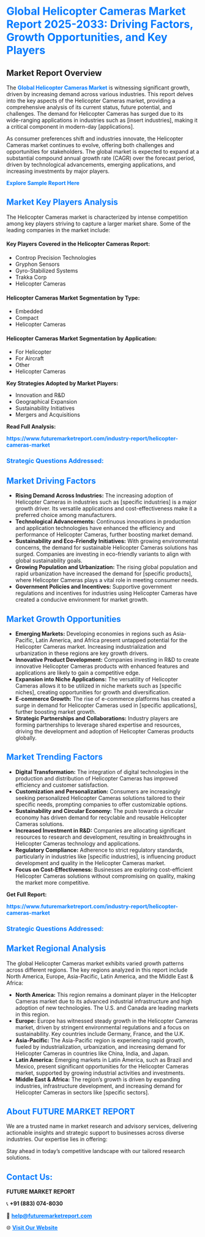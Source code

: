 <h1 style="color: #007BFF;">Global Helicopter Cameras Market Report 2025-2033: Driving Factors, Growth Opportunities, and Key Players</h1>

<section id="overview">
<h2>Market Report Overview</h2>
<p>The <a href="https://www.futuremarketreport.com/industry-report/helicopter-cameras-market" style="color: #007BFF; text-decoration: none;"><strong>Global Helicopter Cameras Market</strong></a> is witnessing significant growth, driven by increasing demand across various industries. This report delves into the key aspects of the Helicopter Cameras market, providing a comprehensive analysis of its current status, future potential, and challenges. The demand for Helicopter Cameras has surged due to its wide-ranging applications in industries such as [insert industries], making it a critical component in modern-day [applications].</p>
<p>As consumer preferences shift and industries innovate, the Helicopter Cameras market continues to evolve, offering both challenges and opportunities for stakeholders. The global market is expected to expand at a substantial compound annual growth rate (CAGR) over the forecast period, driven by technological advancements, emerging applications, and increasing investments by major players.</p>
</section>

<section id="overview">
<p><a href="https://www.futuremarketreport.com/request-sample/reportId=106607" style="color: #007BFF; text-decoration: none;"><strong>Explore Sample Report Here</strong></a></p>
</section>

<section id="key-players">
<h2 style="color: #007BFF;">Market Key Players Analysis</h2>
<p>The Helicopter Cameras market is characterized by intense competition among key players striving to capture a larger market share. Some of the leading companies in the market include:</p>
<h4>Key Players Covered in the Helicopter Cameras Report:</h4>
<ul><li>Controp Precision Technologies</li><li>Gryphon Sensors</li><li>Gyro-Stabilized Systems</li><li>Trakka Corp</li><li>Helicopter Cameras</li></ul>
<h4>Helicopter Cameras Market Segmentation by Type:</h4>
<ul><li>Embedded</li><li>Compact</li><li>Helicopter Cameras</li></ul>

<h4>Helicopter Cameras Market Segmentation by Application:</h4>
<ul><li>For Helicopter</li><li>For Aircraft</li><li>Other</li><li>Helicopter Cameras</li></ul>
<p><strong>Key Strategies Adopted by Market Players:</strong></p>
<ul>
<li>Innovation and R&D</li>
<li>Geographical Expansion</li>
<li>Sustainability Initiatives</li>
<li>Mergers and Acquisitions</li>
</ul>
</section>

<section>
<p><strong>Read Full Analysis: </strong></p><a href="https://www.futuremarketreport.com/industry-report/helicopter-cameras-market" style="color: #007BFF; text-decoration: none;"><strong>https://www.futuremarketreport.com/industry-report/helicopter-cameras-market</strong></a>
<h3 style="color: #007BFF;">Strategic Questions Addressed:</h3>
</section>

<section id="driving-factors">
<h2 style="color: #007BFF;">Market Driving Factors</h2>
<ul>
<li><strong>Rising Demand Across Industries:</strong> The increasing adoption of Helicopter Cameras in industries such as [specific industries] is a major growth driver. Its versatile applications and cost-effectiveness make it a preferred choice among manufacturers.</li>
<li><strong>Technological Advancements:</strong> Continuous innovations in production and application technologies have enhanced the efficiency and performance of Helicopter Cameras, further boosting market demand.</li>
<li><strong>Sustainability and Eco-Friendly Initiatives:</strong> With growing environmental concerns, the demand for sustainable Helicopter Cameras solutions has surged. Companies are investing in eco-friendly variants to align with global sustainability goals.</li>
<li><strong>Growing Population and Urbanization:</strong> The rising global population and rapid urbanization have increased the demand for [specific products], where Helicopter Cameras plays a vital role in meeting consumer needs.</li>
<li><strong>Government Policies and Incentives:</strong> Supportive government regulations and incentives for industries using Helicopter Cameras have created a conducive environment for market growth.</li>
</ul>
</section>

<section id="growth-opportunities">
<h2 style="color: #007BFF;">Market Growth Opportunities</h2>
<ul>
<li><strong>Emerging Markets:</strong> Developing economies in regions such as Asia-Pacific, Latin America, and Africa present untapped potential for the Helicopter Cameras market. Increasing industrialization and urbanization in these regions are key growth drivers.</li>
<li><strong>Innovative Product Development:</strong> Companies investing in R&D to create innovative Helicopter Cameras products with enhanced features and applications are likely to gain a competitive edge.</li>
<li><strong>Expansion into Niche Applications:</strong> The versatility of Helicopter Cameras allows it to be utilized in niche markets such as [specific niches], creating opportunities for growth and diversification.</li>
<li><strong>E-commerce Growth:</strong> The rise of e-commerce platforms has created a surge in demand for Helicopter Cameras used in [specific applications], further boosting market growth.</li>
<li><strong>Strategic Partnerships and Collaborations:</strong> Industry players are forming partnerships to leverage shared expertise and resources, driving the development and adoption of Helicopter Cameras products globally.</li>
</ul>
</section>

<section id="trending-factors">
<h2 style="color: #007BFF;">Market Trending Factors</h2>
<ul>
<li><strong>Digital Transformation:</strong> The integration of digital technologies in the production and distribution of Helicopter Cameras has improved efficiency and customer satisfaction.</li>
<li><strong>Customization and Personalization:</strong> Consumers are increasingly seeking personalized Helicopter Cameras solutions tailored to their specific needs, prompting companies to offer customizable options.</li>
<li><strong>Sustainability and Circular Economy:</strong> The push towards a circular economy has driven demand for recyclable and reusable Helicopter Cameras solutions.</li>
<li><strong>Increased Investment in R&D:</strong> Companies are allocating significant resources to research and development, resulting in breakthroughs in Helicopter Cameras technology and applications.</li>
<li><strong>Regulatory Compliance:</strong> Adherence to strict regulatory standards, particularly in industries like [specific industries], is influencing product development and quality in the Helicopter Cameras market.</li>
<li><strong>Focus on Cost-Effectiveness:</strong> Businesses are exploring cost-efficient Helicopter Cameras solutions without compromising on quality, making the market more competitive.</li>
</ul>
</section>

<section>
<p><strong>Get Full Report: </strong></p><a href="https://www.futuremarketreport.com/industry-report/helicopter-cameras-market" style="color: #007BFF; text-decoration: none;"><strong>https://www.futuremarketreport.com/industry-report/helicopter-cameras-market</strong></a>
<h3 style="color: #007BFF;">Strategic Questions Addressed:</h3>
</section>


<section id="regional-analysis">
<h2 style="color: #007BFF;">Market Regional Analysis</h2>
<p>The global Helicopter Cameras market exhibits varied growth patterns across different regions. The key regions analyzed in this report include North America, Europe, Asia-Pacific, Latin America, and the Middle East & Africa:</p>
<ul>
<li><strong>North America:</strong> This region remains a dominant player in the Helicopter Cameras market due to its advanced industrial infrastructure and high adoption of new technologies. The U.S. and Canada are leading markets in this region.</li>
<li><strong>Europe:</strong> Europe has witnessed steady growth in the Helicopter Cameras market, driven by stringent environmental regulations and a focus on sustainability. Key countries include Germany, France, and the U.K.</li>
<li><strong>Asia-Pacific:</strong> The Asia-Pacific region is experiencing rapid growth, fueled by industrialization, urbanization, and increasing demand for Helicopter Cameras in countries like China, India, and Japan.</li>
<li><strong>Latin America:</strong> Emerging markets in Latin America, such as Brazil and Mexico, present significant opportunities for the Helicopter Cameras market, supported by growing industrial activities and investments.</li>
<li><strong>Middle East & Africa:</strong> The region’s growth is driven by expanding industries, infrastructure development, and increasing demand for Helicopter Cameras in sectors like [specific sectors].</li>
</ul>
</section>

<footer>
<h2 style="color: #007BFF;">About FUTURE MARKET REPORT</h2>
<p>We are a trusted name in market research and advisory services, delivering actionable insights and strategic support to businesses across diverse industries. Our expertise lies in offering:</p>

<p>Stay ahead in today’s competitive landscape with our tailored research solutions.</p>

<h2 style="color: #007BFF;">Contact Us:</h2>
<p><strong>FUTURE MARKET REPORT</strong></p>
<p>📞 <strong>+91 (883) 074-8030</strong></p>
<p>📧 <strong><a href="mailto:help@futuremarketreport.com" style="color: #007BFF;">help@futuremarketreport.com</a></strong></p>
<p>🌐 <strong><a href="https://www.futuremarketreport.com/" style="color: #007BFF;">Visit Our Website</a></strong></p>
</footer>